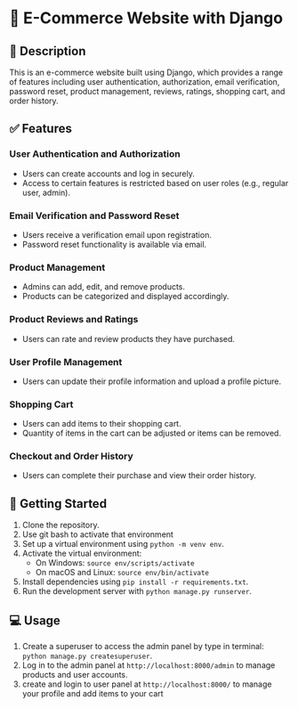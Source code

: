 # :handbag: E-Commerce Website with Django 

## :memo:  Description

This is an e-commerce website built using Django, which provides a range of features including user authentication, authorization, email verification, password reset, product management, reviews, ratings, shopping cart, and order history.

## :white_check_mark: Features

### User Authentication and Authorization

- Users can create accounts and log in securely.
- Access to certain features is restricted based on user roles (e.g., regular user, admin).

### Email Verification and Password Reset

- Users receive a verification email upon registration.
- Password reset functionality is available via email.

### Product Management

- Admins can add, edit, and remove products.
- Products can be categorized and displayed accordingly.

### Product Reviews and Ratings

- Users can rate and review products they have purchased.

### User Profile Management

- Users can update their profile information and upload a profile picture.

### Shopping Cart

- Users can add items to their shopping cart.
- Quantity of items in the cart can be adjusted or items can be removed.

### Checkout and Order History

- Users can complete their purchase and view their order history.

## :information_desk_person: Getting Started

1. Clone the repository.
2. Use git bash to activate that environment
3. Set up a virtual environment using `python -m venv env`.
4. Activate the virtual environment:
   - On Windows: `source env/scripts/activate`
   - On macOS and Linux: `source env/bin/activate`
5. Install dependencies using `pip install -r requirements.txt`.
6. Run the development server with `python manage.py runserver`.

## :computer: Usage

1. Create a superuser to access the admin panel by type in terminal: `python manage.py createsuperuser`.
2. Log in to the admin panel at `http://localhost:8000/admin` to manage products and user accounts.
3. create and login to user panel at `http://localhost:8000/` to manage your profile and add items to your cart


  
  


